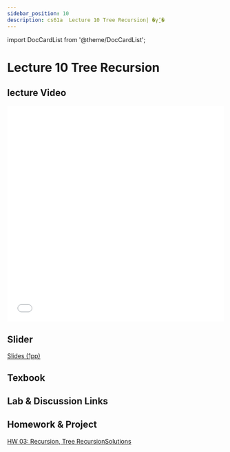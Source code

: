 ```yaml
---
sidebar_position: 10
description: cs61a  Lecture 10 Tree Recursion| �γ̱ʼ� 
---
```

import DocCardList from '@theme/DocCardList';


# Lecture 10 Tree Recursion
## lecture Video

<iframe src="//player.bilibili.com/player.html?aid=277746636&bvid=BV17c411f78k&cid=1311465503&p=1&high_quality=1&danmaku=0" scrolling="no" border="0" frameborder="no" framespacing="0" allowfullscreen="true" allowfullscreen="allowfullscreen" width="100%" height="500" scrolling="no" frameborder="0" sandbox="allow-top-navigation allow-same-origin allow-forms allow-scripts"> </iframe>

## Slider
[Slides (1pp)](/resource/cs61a/10-Tree_Recursion_1pp.pdf)
## Texbook


## Lab & Discussion Links


## Homework & Project
[HW 03: Recursion, Tree Recursion](./homework/hw03.md)[Solutions](./homework/sol-hw03.md)


<DocCardList />
